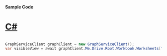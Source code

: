 #### Sample Code
# [C#](#tab/Csharp)

```C#

GraphServiceClient graphClient = new GraphServiceClient();
var visibleView = await graphClient.Me.Drive.Root.Workbook.Worksheets["{id}"].Range().VisibleView().Request().GetAsync();

```